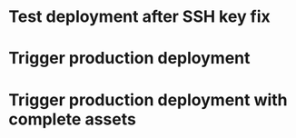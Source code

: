 # Test deployment after SSH key fix
# Trigger production deployment
# Trigger production deployment with complete assets
